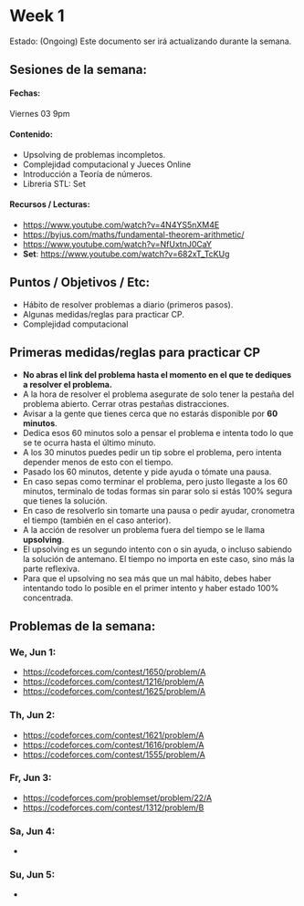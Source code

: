 # Week 1

Estado: (Ongoing) Este documento ser irá actualizando durante la semana.

## Sesiones de la semana:
#### Fechas:
Viernes 03 9pm
#### Contenido:
- Upsolving de problemas incompletos.
- Complejidad computacional y Jueces Online
- Introducción a Teoría de números.
- Libreria STL: Set

#### Recursos / Lecturas:
- https://www.youtube.com/watch?v=4N4YS5nXM4E
- https://byjus.com/maths/fundamental-theorem-arithmetic/
- https://www.youtube.com/watch?v=NfUxtnJ0CaY
- **Set**: https://www.youtube.com/watch?v=682xT_TcKUg

## Puntos / Objetivos / Etc:
- Hábito de resolver problemas a diario (primeros pasos).
- Algunas medidas/reglas para practicar CP.
- Complejidad computacional

## Primeras medidas/reglas para practicar CP

- **No abras el link del problema hasta el momento en el que te dediques a resolver el problema.**
- A la hora de resolver el problema asegurate de solo tener la pestaña del problema abierto. Cerrar otras pestañas distracciones.
- Avisar a la gente que tienes cerca que no estarás disponible por **60 minutos**.
- Dedica esos 60 minutos solo a pensar el problema e intenta todo lo que se te ocurra hasta el último minuto.
- A los 30 minutos puedes pedir un tip sobre el problema, pero intenta depender menos de esto con el tiempo.
- Pasado los 60 minutos, detente y pide ayuda o tómate una pausa.
- En caso sepas como terminar el problema, pero justo llegaste a los 60 minutos, terminalo de todas formas sin parar solo si estás 100% segura que tienes la solución.
- En caso de resolverlo sin tomarte una pausa o pedir ayudar, cronometra el tiempo (también en el caso anterior).
- A la acción de resolver un problema fuera del tiempo se le llama **upsolving**.
- El upsolving es un segundo intento con o sin ayuda, o incluso sabiendo la solución de antemano. El tiempo no importa en este caso, sino más la parte reflexiva.
- Para que el upsolving no sea más que un mal hábito, debes haber intentando todo lo posible en el primer intento y haber estado 100% concentrada.

## Problemas de la semana:

### We, Jun 1:
- https://codeforces.com/contest/1650/problem/A
- https://codeforces.com/contest/1216/problem/A
- https://codeforces.com/contest/1625/problem/A

### Th, Jun 2:
- https://codeforces.com/contest/1621/problem/A
- https://codeforces.com/contest/1616/problem/A
- https://codeforces.com/contest/1555/problem/A

### Fr, Jun 3:
- https://codeforces.com/problemset/problem/22/A
- https://codeforces.com/contest/1312/problem/B

### Sa, Jun 4:
-

### Su, Jun 5:
-


